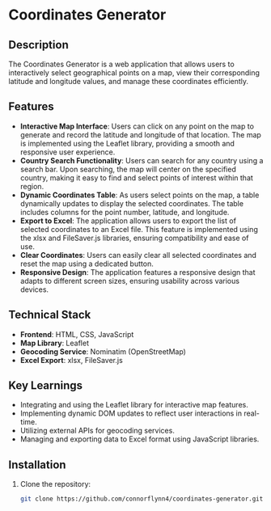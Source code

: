 # Coordinates Generator

## Description

The Coordinates Generator is a web application that allows users to interactively select geographical points on a map, view their corresponding latitude and longitude values, and manage these coordinates efficiently.

## Features

- **Interactive Map Interface**: Users can click on any point on the map to generate and record the latitude and longitude of that location. The map is implemented using the Leaflet library, providing a smooth and responsive user experience.
- **Country Search Functionality**: Users can search for any country using a search bar. Upon searching, the map will center on the specified country, making it easy to find and select points of interest within that region.
- **Dynamic Coordinates Table**: As users select points on the map, a table dynamically updates to display the selected coordinates. The table includes columns for the point number, latitude, and longitude.
- **Export to Excel**: The application allows users to export the list of selected coordinates to an Excel file. This feature is implemented using the xlsx and FileSaver.js libraries, ensuring compatibility and ease of use.
- **Clear Coordinates**: Users can easily clear all selected coordinates and reset the map using a dedicated button.
- **Responsive Design**: The application features a responsive design that adapts to different screen sizes, ensuring usability across various devices.

## Technical Stack

- **Frontend**: HTML, CSS, JavaScript
- **Map Library**: Leaflet
- **Geocoding Service**: Nominatim (OpenStreetMap)
- **Excel Export**: xlsx, FileSaver.js

## Key Learnings

- Integrating and using the Leaflet library for interactive map features.
- Implementing dynamic DOM updates to reflect user interactions in real-time.
- Utilizing external APIs for geocoding services.
- Managing and exporting data to Excel format using JavaScript libraries.

## Installation

1. Clone the repository:
   ```sh
   git clone https://github.com/connorflynn4/coordinates-generator.git
